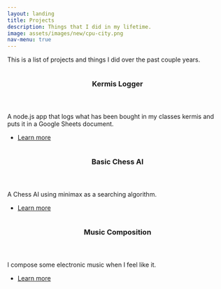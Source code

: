 ```yaml
---
layout: landing
title: Projects
description: Things that I did in my lifetime.
image: assets/images/new/cpu-city.png
nav-menu: true
---
```


<!-- Main -->
<div id="main">

<!-- One -->
<section id="one">
	<div class="inner">
		<p>
			This is a list of projects and things I did over the past couple years.
		</p>
	</div>
</section>

<!-- Two -->
<section id="two" class="spotlights">
	<section>
		<a href="2023/06/07/kermis-logger.html" class="image">
			<img src="{% link assets/images/new/cookie.png %}" alt="" data-position="center center" />
		</a>
		<div class="content">
			<div class="inner">
				<header class="major">
					<h3>Kermis Logger</h3>
				</header>
				<p>A node.js app that logs what has been bought in my classes kermis and puts it in a Google Sheets document.</p>
				<ul class="actions">
					<li><a href="2023/06/07/kermis-logger.html" class="button">Learn more</a></li>
				</ul>
			</div>
		</div>
	</section>
	<section>
		<a href="2023/06/21/chess-ai" class="image">
			<img src="{% link assets/images/new/chess.png %}" alt="" data-position="top center" />
		</a>
		<div class="content">
			<div class="inner">
				<header class="major">
					<h3>Basic Chess AI</h3>
				</header>
				<p>A Chess AI using minimax as a searching algorithm.</p>
				<ul class="actions">
					<li><a href="2023/06/21/chess-ai" class="button">Learn more</a></li>
				</ul>
			</div>
		</div>
	</section>
	<section>
		<a href="2023/06/07/music-composing" class="image">
			<img src="{% link assets/images/new/music-disc.png %}" alt="" data-position="25% 25%" />
		</a>
		<div class="content">
			<div class="inner">
				<header class="major">
					<h3>Music Composition</h3>
				</header>
				<p>I compose some electronic music when I feel like it.</p>
				<ul class="actions">
					<li><a href="2023/06/07/music-composing" class="button">Learn more</a></li>
				</ul>
			</div>
		</div>
	</section>
</section>

<!-- Three -->
<!-- <section id="three">
	<div class="inner">
		<header class="major">
			<h2>Massa libero</h2>
		</header>
		<p>Nullam et orci eu lorem consequat tincidunt vivamus et sagittis libero. Mauris aliquet magna magna sed nunc rhoncus pharetra. Pellentesque condimentum sem. In efficitur ligula tate urna. Maecenas laoreet massa vel lacinia pellentesque lorem ipsum dolor. Nullam et orci eu lorem consequat tincidunt. Vivamus et sagittis libero. Mauris aliquet magna magna sed nunc rhoncus amet pharetra et feugiat tempus.</p>
		<ul class="actions">
			<li><a href="generic.html" class="button next">Get Started</a></li>
		</ul>
	</div>
</section> -->

</div>
